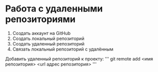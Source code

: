 # **Работа с удаленными репозиториями**

1. Создать аккаунт на GitHub
2. Создать локальный репозиторий
3. Создать удаленный репозиторий
4. Связать локальный репозиторий с удалённым

Добавить удаленный репозиторий к проекту:
'''
git remote add <имя репозитория> <url адрес репозитория>
'''

